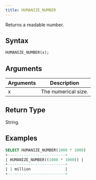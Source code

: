 ```yaml
---
title: HUMANIZE_NUMBER
---
```


Returns a readable number.

## Syntax

```sql
HUMANIZE_NUMBER(x);
```

## Arguments

| Arguments | Description         |
| --------- | ------------------- |
| x         | The numerical size. |


## Return Type

String.

## Examples

```sql
SELECT HUMANIZE_NUMBER(1000 * 1000)
+-------------------------+
| HUMANIZE_NUMBER((1000 * 1000)) |
+-------------------------+
| 1 million               |
+-------------------------+
```
